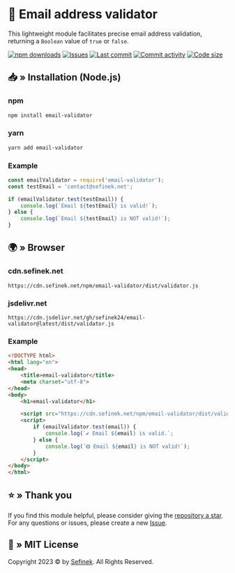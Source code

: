 # 📨 Email address validator
This lightweight module facilitates precise email address validation, returning a `Boolean` value of `true` or `false`.

[![npm downloads](https://img.shields.io/npm/dt/@sefinek24/email-validator.svg?maxAge=3600)](https://www.npmjs.com/package/email-validator)
[![Issues](https://img.shields.io/github/issues/sefinek24/email-validator)](https://github.com/sefinek24/email-validator/issues)
[![Last commit](https://img.shields.io/github/last-commit/sefinek24/email-validator)](https://github.com/sefinek24/email-validator/commits/main)
[![Commit activity](https://img.shields.io/github/commit-activity/w/sefinek24/email-validator)](https://github.com/sefinek24/email-validator/commits/main)
[![Code size](https://img.shields.io/github/languages/code-size/sefinek24/email-validator)](https://github.com/sefinek24/email-validator)


## 📥 » Installation (Node.js)
### npm
```bash
npm install email-validator
```

### yarn
```bash
yarn add email-validator
```

### Example
```js
const emailValidator = require('email-validator');
const testEmail = 'contact@sefinek.net';

if (emailValidator.test(testEmail)) {
	console.log(`Email ${testEmail} is valid!`);
} else {
	console.log(`Email ${testEmail} is NOT valid!`);
}
```


## 🌍 » Browser
### cdn.sefinek.net
```
https://cdn.sefinek.net/npm/email-validator/dist/validator.js
```

### jsdelivr.net
```
https://cdn.jsdelivr.net/gh/sefinek24/email-validator@latest/dist/validator.js
```

### Example
```html
<!DOCTYPE html>
<html lang="en">
<head>
    <title>email-validator</title>
    <meta charset="utf-8">
</head>
<body>
    <h1>email-validator</h1>

    <script src="https://cdn.sefinek.net/npm/email-validator/dist/validator.js"></script>
    <script>
        if (emailValidator.test(email)) {
            console.log(`✔️ Email ${email} is valid.`;
        } else {
            console.log(`❎ Email ${email} is NOT valid!`);
        }
    </script>
</body>
</html>
```


## ⭐ » Thank you
If you find this module helpful, please consider giving the [repository a star](https://github.com/sefinek24/email-validator).
For any questions or issues, please create a new [Issue](https://github.com/sefinek24/email-validator/issues/new).


## 📑 » MIT License
Copyright 2023 © by [Sefinek](https://sefine.net). All Rights Reserved.